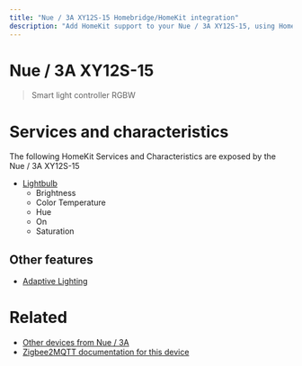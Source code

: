 ```yaml
---
title: "Nue / 3A XY12S-15 Homebridge/HomeKit integration"
description: "Add HomeKit support to your Nue / 3A XY12S-15, using Homebridge, Zigbee2MQTT and homebridge-z2m."
---
```

<!---
This file has been GENERATED using src/docgen/docgen.ts
DO NOT EDIT THIS FILE MANUALLY!
-->
# Nue / 3A XY12S-15
> Smart light controller RGBW


# Services and characteristics
The following HomeKit Services and Characteristics are exposed by
the Nue / 3A XY12S-15

* [Lightbulb](../../light.md)
  * Brightness
  * Color Temperature
  * Hue
  * On
  * Saturation


## Other features
* [Adaptive Lighting](../../light.md)


# Related
* [Other devices from Nue / 3A](../index.md#nue_3a)
* [Zigbee2MQTT documentation for this device](https://www.zigbee2mqtt.io/devices/XY12S-15.html)